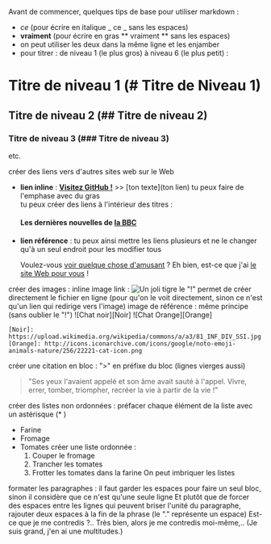 Avant de commencer, quelques tips de base pour utiliser markdown :

* _ce_ (pour écrire en italique _ ce _ sans les espaces)
* **vraiment** (pour écrire en gras ** vraiment ** sans les espaces)
* on peut utiliser les deux dans la même ligne et les enjamber
* pour titrer : de niveau 1 (le plus gros) à niveau 6 (le plus petit) :

# Titre de niveau 1 (# Titre de Niveau 1)
## Titre de niveau 2 (## Titre de niveau 2)
### Titre de niveau 3 (### Titre de niveau 3)
etc.

créer des liens vers d'autres sites web sur le Web
* **lien inline** : [**Visitez GitHub !**](www.github.com) >> [ton texte](ton lien)
    tu peux faire de l'emphase avec du gras  
    tu peux créer des liens à l'intérieur des titres :
    #### Les dernières nouvelles de [la BBC](www.bbc.com/news)

* **lien référence** : tu peux ainsi mettre les liens plusieurs et ne le changer qu'à un seul endroit pour les modifier tous

    Voulez-vous [voir quelque chose d'amusant][un endroit amusant] ?
    Eh bien, est-ce que j'ai [le site Web pour vous][un autre endroit amusant] !

    [un endroit amusant]: www.zombo.com
    [un autre endroit amusant]: www.stumbleupon.com

créer des images :
  inline image link : ![Un joli tigre](https://upload.wikimedia.org/wikipedia/commons/5/56/Tiger.50.jpg)
    le "!" permet de créer directement le fichier en ligne (pour qu'on le voit directement, sinon ce n'est qu'un lien qui redirige vers l'image)
  image de référence : même principe (sans oublier le "!")
    ![Chat noir][Noir]
    ![Chat Orange][Orange]

    [Noir]: https://upload.wikimedia.org/wikipedia/commons/a/a3/81_INF_DIV_SSI.jpg
    [Orange]: http://icons.iconarchive.com/icons/google/noto-emoji-animals-nature/256/22221-cat-icon.png

créer une citation en bloc : ">" en préfixe du bloc (lignes vierges aussi)
  >"Ses yeux l'avaient appelé et son âme avait sauté à l'appel. Vivre, errer, tomber, triompher, recréer la vie à partir de la vie !"

créer des listes non ordonnées :  préfacer chaque élément de la liste avec un astérisque (* )
  * Farine
  * Fromage
  * Tomates
    créer une liste ordonnée :
      1. Couper le fromage
      2. Trancher les tomates
      3. Frotter les tomates dans la farine
On peut imbriquer les listes

formater les paragraphes : il faut garder les espaces pour faire un seul bloc, sinon il considère que ce n'est qu'une seule ligne
Et plutôt que de forcer des espaces entre les lignes qui peuvent briser l'unité du paragraphe, rajouter deux espaces à la fin de la phrase (le "." représente un espace)
  Est-ce que je me contredis ?..
  Très bien, alors je me contredis moi-même,..
  (Je suis grand, j'en ai une multitudes.)
